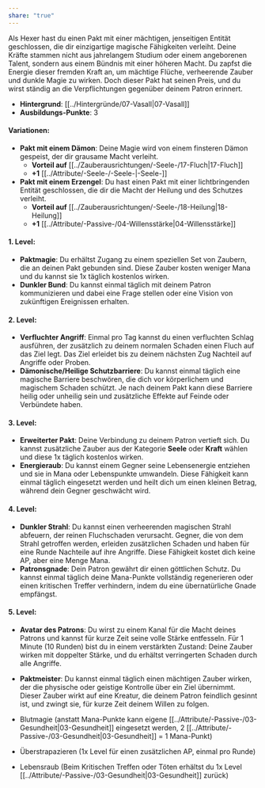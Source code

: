 ```yaml
---
share: "true"
---
```

Als Hexer hast du einen Pakt mit einer mächtigen, jenseitigen Entität geschlossen, die dir einzigartige magische Fähigkeiten verleiht. Deine Kräfte stammen nicht aus jahrelangem Studium oder einem angeborenen Talent, sondern aus einem Bündnis mit einer höheren Macht. Du zapfst die Energie dieser fremden Kraft an, um mächtige Flüche, verheerende Zauber und dunkle Magie zu wirken. Doch dieser Pakt hat seinen Preis, und du wirst ständig an die Verpflichtungen gegenüber deinem Patron erinnert.  
  
- **Hintergrund**: [[../Hintergründe/07-Vasall|07-Vasall]]  
- **Ausbildungs-Punkte**: 3  
  
#### **Variationen:**  
  
- **Pakt mit einem Dämon**: Deine Magie wird von einem finsteren Dämon gespeist, der dir grausame Macht verleiht.  
    - **Vorteil auf** [[../Zauberausrichtungen/-Seele-/17-Fluch|17-Fluch]]  
    - **+1** [[../Attribute/-Seele-/-Seele-|-Seele-]]  
- **Pakt mit einem Erzengel**: Du hast einen Pakt mit einer lichtbringenden Entität geschlossen, die dir die Macht der Heilung und des Schutzes verleiht.  
    - **Vorteil auf** [[../Zauberausrichtungen/-Seele-/18-Heilung|18-Heilung]]  
    - **+1** [[../Attribute/-Passive-/04-Willensstärke|04-Willensstärke]]  
  
#### **1. Level:**  
  
- **Paktmagie**: Du erhältst Zugang zu einem speziellen Set von Zaubern, die an deinen Pakt gebunden sind. Diese Zauber kosten weniger Mana und du kannst sie 1x täglich kostenlos wirken.  
- **Dunkler Bund**: Du kannst einmal täglich mit deinem Patron kommunizieren und dabei eine Frage stellen oder eine Vision von zukünftigen Ereignissen erhalten.  
  
#### **2. Level:**  
  
- **Verfluchter Angriff**: Einmal pro Tag kannst du einen verfluchten Schlag ausführen, der zusätzlich zu deinem normalen Schaden einen Fluch auf das Ziel legt. Das Ziel erleidet bis zu deinem nächsten Zug Nachteil auf Angriffe oder Proben.  
- **Dämonische/Heilige Schutzbarriere**: Du kannst einmal täglich eine magische Barriere beschwören, die dich vor körperlichem und magischem Schaden schützt. Je nach deinem Pakt kann diese Barriere heilig oder unheilig sein und zusätzliche Effekte auf Feinde oder Verbündete haben.  
  
#### **3. Level:**  
  
- **Erweiterter Pakt**: Deine Verbindung zu deinem Patron vertieft sich. Du kannst zusätzliche Zauber aus der Kategorie **Seele** oder **Kraft** wählen und diese 1x täglich kostenlos wirken.  
- **Energieraub**: Du kannst einem Gegner seine Lebensenergie entziehen und sie in Mana oder Lebenspunkte umwandeln. Diese Fähigkeit kann einmal täglich eingesetzt werden und heilt dich um einen kleinen Betrag, während dein Gegner geschwächt wird.  
  
#### **4. Level:**  
  
- **Dunkler Strahl**: Du kannst einen verheerenden magischen Strahl abfeuern, der reinen Fluchschaden verursacht. Gegner, die von dem Strahl getroffen werden, erleiden zusätzlichen Schaden und haben für eine Runde Nachteile auf ihre Angriffe. Diese Fähigkeit kostet dich keine AP, aber eine Menge Mana.  
- **Patronsgnade**: Dein Patron gewährt dir einen göttlichen Schutz. Du kannst einmal täglich deine Mana-Punkte vollständig regenerieren oder einen kritischen Treffer verhindern, indem du eine übernatürliche Gnade empfängst.  
  
#### **5. Level:**  
  
- **Avatar des Patrons**: Du wirst zu einem Kanal für die Macht deines Patrons und kannst für kurze Zeit seine volle Stärke entfesseln. Für 1 Minute (10 Runden) bist du in einem verstärkten Zustand: Deine Zauber wirken mit doppelter Stärke, und du erhältst verringerten Schaden durch alle Angriffe.  
- **Paktmeister**: Du kannst einmal täglich einen mächtigen Zauber wirken, der die physische oder geistige Kontrolle über ein Ziel übernimmt. Dieser Zauber wirkt auf eine Kreatur, die deinem Patron feindlich gesinnt ist, und zwingt sie, für kurze Zeit deinem Willen zu folgen.  
  
  
  
- Blutmagie (anstatt Mana-Punkte kann eigene [[../Attribute/-Passive-/03-Gesundheit|03-Gesundheit]] eingesetzt werden, 2 [[../Attribute/-Passive-/03-Gesundheit|03-Gesundheit]] = 1 Mana-Punkt)  
- Überstrapazieren (1x Level für einen zusätzlichen AP, einmal pro Runde)  
- Lebensraub (Beim Kritischen Treffen oder Töten erhältst du 1x Level [[../Attribute/-Passive-/03-Gesundheit|03-Gesundheit]] zurück)